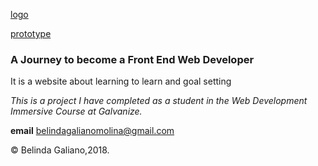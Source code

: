 [logo](https://github.com/belinda-galiano/projects/blob/master/html-css-drills/project-bucket-1/a-journey.png)

[prototype](https://xd.adobe.com/view/0877e563-69a5-4773-6043-a47e5f58e80e-7e46/)

### A Journey to become a Front End Web Developer

It is a website about learning to learn and goal setting
 
 *This is a project I have completed as a student in the Web Development Immersive Course at Galvanize.*
 
 **email** belindagalianomolina@gmail.com
 
 © Belinda Galiano,2018.
